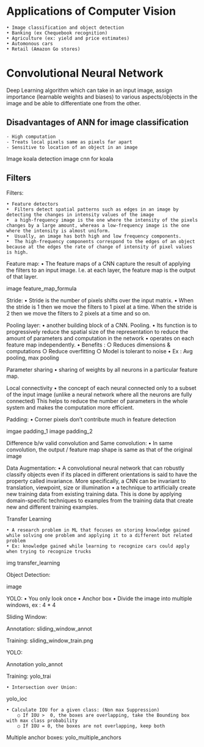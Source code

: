 # Applications of Computer Vision

    • Image classification and object detection
    • Banking (ex Chequebook recognition)
    • Agriculture (ex: yield and price estimates)
    • Automonous cars 
    • Retail (Amazon Go stores)

# Convolutional Neural Network
Deep Learning algorithm which can take in an input image, assign importance (learnable weights and biases) to various aspects/objects in the image and be able to differentiate one from the other.

## Disadvantages of ANN for image classification

    - High computation
    - Treats local pixels same as pixels far apart
    - Sensitive to location of an object in an image


Image koala detection
image cnn for koala


## Filters

Filters:

	• Feature detectors
	•  Filters detect spatial patterns such as edges in an image by detecting the changes in intensity values of the image
	•  a high-frequency image is the one where the intensity of the pixels changes by a large amount, whereas a low-frequency image is the one where the intensity is almost uniform.
	•  Usually, an image has both high and low frequency components.
	•  The high-frequency components correspond to the edges of an object because at the edges the rate of change of intensity of pixel values is high.

Feature map:
	• The feature maps of a CNN capture the result of applying the filters to an input image. I.e. at each layer, the feature map is the output of that layer.

image feature_map_formula

Stride:
	• Stride is the number of pixels shifts over the input matrix. 
	• When the stride is 1 then we move the filters to 1 pixel at a time. When the stride is 2 then we move the filters to 2 pixels at a time and so on.

Pooling layer:
	• another building block of a CNN. Pooling. 
	• Its function is to progressively reduce the spatial size of the representation to reduce the amount of parameters and computation in the network
	• operates on each feature map independently.
	• Benefits :
		○ Reduces dimensions & computations
		○ Reduce overfitting
		○ Model is tolerant to noise
	• Ex : Avg pooling, max pooling
		

Parameter sharing
	• sharing of weights by all neurons in a particular feature map.
	
Local connectivity 
	• the concept of each neural connected only to a subset of the input image (unlike a neural network where all the neurons are fully connected)
	This helps to reduce the number of parameters in the whole system and makes the computation more efficient.


Padding:
	• Corner pixels don’t contribute much in feature detection

imgae padding_1
image padding_2

Difference b/w valid convolution and Same convolution:
	• In same convolution, the output / feature map shape is same as that of the original image

Data Augmentation:
	• A convolutional neural network that can robustly classify objects even if its placed in different orientations is said to have the property called invariance. More specifically, a CNN can be invariant to translation, viewpoint, size or illumination
	• a technique to artificially create new training data from existing training data. This is done by applying domain-specific techniques to examples from the training data that create new and different training examples.

Transfer Learning

	• A research problem in ML that focuses on storing knowledge gained while solving one problem and applying it to a different but related problem
	• Ex: knowledge gained while learning to recognize cars could apply when trying to recognize trucks

img transfer_learning

Object Detection:

image

YOLO:
	• You only look once
	• Anchor box
	• Divide the image into multiple windows, ex : 4 * 4

Sliding Window:

Annotation:
sliding_window_annot


Training:
sliding_window_train.png


YOLO:

Annotation
yolo_annot



Training:
yolo_trai

	
	
	• Intersection over Union:

yolo_ioc
		
	• Calculate IOU for a given class: (Non max Suppression)
		○ If IOU >  0, the boxes are overlapping, take the Bounding box with max class probability
		○ If IOU = 0, the boxes are not overlapping, keep both 

Multiple anchor boxes:
yolo_multiple_anchors

